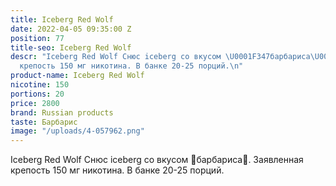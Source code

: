 ```yaml
---
title: Iceberg Red Wolf
date: 2022-04-05 09:35:00 Z
position: 77
title-seo: Iceberg Red Wolf
descr: "Iceberg Red Wolf Снюс iceberg со вкусом \U0001F347барбариса\U0001F347. Заявленная
  крепость 150 мг никотина. В банке 20-25 порций.\n"
product-name: Iceberg Red Wolf
nicotine: 150
portions: 20
price: 2800
brand: Russian products
taste: Барбарис
image: "/uploads/4-057962.png"
---
```


Iceberg Red Wolf Снюс iceberg со вкусом 🍇барбариса🍇. Заявленная крепость 150 мг никотина. В банке 20-25 порций.

